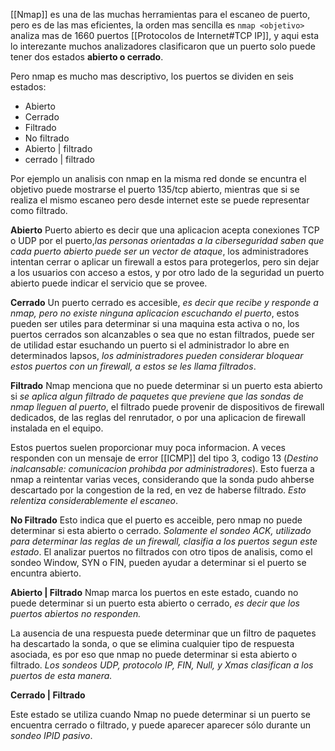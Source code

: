 [[Nmap]] es una de las muchas herramientas para el escaneo de puerto, pero es de las mas eficientes, la orden mas sencilla es ` nmap <objetivo> ` analiza mas de 1660 puertos [[Protocolos de Internet#TCP IP]], y aqui esta lo interezante muchos analizadores clasificaron que un puerto solo puede tener dos estados **abierto o cerrado**.

Pero nmap es mucho mas descriptivo, los puertos se dividen en seis estados:
- Abierto
- Cerrado
- Filtrado
- No filtrado
- Abierto | filtrado 
- cerrado | filtrado

Por ejemplo un analisis con nmap en la misma red donde se encuntra el objetivo puede mostrarse el puerto 135/tcp abierto, mientras que si se realiza el mismo escaneo pero desde internet este se puede representar como filtrado.

**Abierto**
Puerto abierto es decir que una aplicacion acepta conexiones TCP o UDP por el puerto,*las personas orientadas a la ciberseguridad saben que cada puerto abierto puede ser un vector de ataque*, los administradores intentan cerrar o aplicar un firewall a estos para protegerlos, pero sin dejar a los usuarios con acceso a estos, y por otro lado de la seguridad un puerto abierto puede indicar el servicio que se provee.

**Cerrado**
Un puerto cerrado es accesible, *es decir que recibe y responde a nmap, pero no existe ninguna aplicacion escuchando el puerto*, estos pueden ser utiles para determinar si una maquina esta activa o no, los puertos cerrados son alcanzables o sea que no estan filtrados, puede ser de utilidad estar esuchando un puerto si el administrador lo abre en determinados lapsos, *los administradores pueden considerar bloquear estos puertos con un firewall, a estos se les llama filtrados*.

**Filtrado**
Nmap menciona que no puede determinar si un puerto esta abierto si *se aplica algun filtrado de paquetes que previene que las sondas de nmap lleguen al puerto*, el filtrado puede provenir de dispositivos de firewall dedicados, de las reglas del renrutador, o por una aplicacion de firewall instalada en el equipo.

Estos puertos suelen proporcionar muy poca informacion. A veces responden con un mensaje de error [[ICMP]] del tipo 3, codigo 13 (*Destino inalcansable: comunicacion prohibda por administradores*). Esto fuerza a nmap a reintentar varias veces, considerando que la sonda pudo ahberse descartado por la congestion de la red, en vez de haberse filtrado. *Esto relentiza considerablemente el escaneo*.

**No Filtrado**
Esto indica que el puerto es acceible, pero nmap no puede determinar si esta abierto o cerrado.
*Solamente el sondeo ACK, utilizado para determinar las reglas de un firewall, clasifia a los puertos segun este estado*. El analizar puertos no filtrados con otro tipos de analisis, como el sondeo Window, SYN o FIN, pueden ayudar a determinar si el puerto se encuntra abierto.

**Abierto | Filtrado**
Nmap marca los puertos en este estado, cuando no puede determinar si un puerto esta abierto o cerrado, *es decir que los puertos abiertos no responden.*

La ausencia de una respuesta puede determinar que un filtro de paquetes ha descartado la sonda, o que se elimina cualquier tipo de respuesta asociada, es por eso que nmap no puede determinar si esta abierto o filtrado. *Los sondeos UDP, protocolo IP, FIN, Null, y Xmas clasifican a los puertos de esta manera.*

**Cerrado | Filtrado**

Este estado se utiliza cuando Nmap no puede determinar si un puerto se encuentra cerrado o filtrado, y puede aparecer aparecer sólo durante un *sondeo IPID pasivo*.